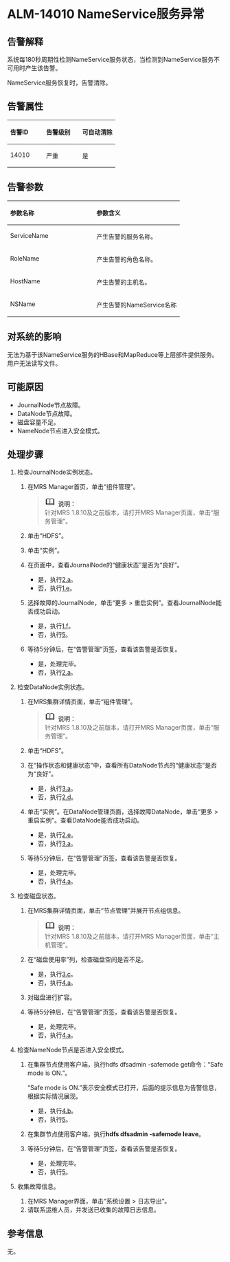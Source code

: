 # ALM-14010 NameService服务异常<a name="ZH-CN_TOPIC_0191883099"></a>

## 告警解释<a name="zh-cn_topic_0191813899_section48163256"></a>

系统每180秒周期性检测NameService服务状态，当检测到NameService服务不可用时产生该告警。

NameService服务恢复时，告警清除。

## 告警属性<a name="zh-cn_topic_0191813899_section30816121"></a>

<a name="zh-cn_topic_0191813899_table56165728"></a>
<table><thead align="left"><tr id="zh-cn_topic_0191813899_row23522831"><th class="cellrowborder" valign="top" width="33.33333333333333%" id="mcps1.1.4.1.1"><p id="zh-cn_topic_0191813899_p26301173"><a name="zh-cn_topic_0191813899_p26301173"></a><a name="zh-cn_topic_0191813899_p26301173"></a>告警ID</p>
</th>
<th class="cellrowborder" valign="top" width="33.33333333333333%" id="mcps1.1.4.1.2"><p id="zh-cn_topic_0191813899_p50020275"><a name="zh-cn_topic_0191813899_p50020275"></a><a name="zh-cn_topic_0191813899_p50020275"></a>告警级别</p>
</th>
<th class="cellrowborder" valign="top" width="33.33333333333333%" id="mcps1.1.4.1.3"><p id="zh-cn_topic_0191813899_p25110514"><a name="zh-cn_topic_0191813899_p25110514"></a><a name="zh-cn_topic_0191813899_p25110514"></a>可自动清除</p>
</th>
</tr>
</thead>
<tbody><tr id="zh-cn_topic_0191813899_row20685786"><td class="cellrowborder" valign="top" width="33.33333333333333%" headers="mcps1.1.4.1.1 "><p id="zh-cn_topic_0191813899_p64935954"><a name="zh-cn_topic_0191813899_p64935954"></a><a name="zh-cn_topic_0191813899_p64935954"></a>14010</p>
</td>
<td class="cellrowborder" valign="top" width="33.33333333333333%" headers="mcps1.1.4.1.2 "><p id="zh-cn_topic_0191813899_p25320898"><a name="zh-cn_topic_0191813899_p25320898"></a><a name="zh-cn_topic_0191813899_p25320898"></a>严重</p>
</td>
<td class="cellrowborder" valign="top" width="33.33333333333333%" headers="mcps1.1.4.1.3 "><p id="zh-cn_topic_0191813899_p37726867"><a name="zh-cn_topic_0191813899_p37726867"></a><a name="zh-cn_topic_0191813899_p37726867"></a>是</p>
</td>
</tr>
</tbody>
</table>

## 告警参数<a name="zh-cn_topic_0191813899_section8909633"></a>

<a name="zh-cn_topic_0191813899_table35977388"></a>
<table><thead align="left"><tr id="zh-cn_topic_0191813899_row30639779"><th class="cellrowborder" valign="top" width="50%" id="mcps1.1.3.1.1"><p id="zh-cn_topic_0191813899_p65903005"><a name="zh-cn_topic_0191813899_p65903005"></a><a name="zh-cn_topic_0191813899_p65903005"></a>参数名称</p>
</th>
<th class="cellrowborder" valign="top" width="50%" id="mcps1.1.3.1.2"><p id="zh-cn_topic_0191813899_p36543171"><a name="zh-cn_topic_0191813899_p36543171"></a><a name="zh-cn_topic_0191813899_p36543171"></a>参数含义</p>
</th>
</tr>
</thead>
<tbody><tr id="zh-cn_topic_0191813899_row7206911"><td class="cellrowborder" valign="top" width="50%" headers="mcps1.1.3.1.1 "><p id="zh-cn_topic_0191813899_p46888886"><a name="zh-cn_topic_0191813899_p46888886"></a><a name="zh-cn_topic_0191813899_p46888886"></a>ServiceName</p>
</td>
<td class="cellrowborder" valign="top" width="50%" headers="mcps1.1.3.1.2 "><p id="zh-cn_topic_0191813899_p39903442"><a name="zh-cn_topic_0191813899_p39903442"></a><a name="zh-cn_topic_0191813899_p39903442"></a>产生告警的服务名称。</p>
</td>
</tr>
<tr id="zh-cn_topic_0191813899_row23586666"><td class="cellrowborder" valign="top" width="50%" headers="mcps1.1.3.1.1 "><p id="zh-cn_topic_0191813899_p31471768"><a name="zh-cn_topic_0191813899_p31471768"></a><a name="zh-cn_topic_0191813899_p31471768"></a>RoleName</p>
</td>
<td class="cellrowborder" valign="top" width="50%" headers="mcps1.1.3.1.2 "><p id="zh-cn_topic_0191813899_p66185246"><a name="zh-cn_topic_0191813899_p66185246"></a><a name="zh-cn_topic_0191813899_p66185246"></a>产生告警的角色名称。</p>
</td>
</tr>
<tr id="zh-cn_topic_0191813899_row58796306"><td class="cellrowborder" valign="top" width="50%" headers="mcps1.1.3.1.1 "><p id="zh-cn_topic_0191813899_p64880336"><a name="zh-cn_topic_0191813899_p64880336"></a><a name="zh-cn_topic_0191813899_p64880336"></a>HostName</p>
</td>
<td class="cellrowborder" valign="top" width="50%" headers="mcps1.1.3.1.2 "><p id="zh-cn_topic_0191813899_p20815867"><a name="zh-cn_topic_0191813899_p20815867"></a><a name="zh-cn_topic_0191813899_p20815867"></a>产生告警的主机名。</p>
</td>
</tr>
<tr id="zh-cn_topic_0191813899_row53125076"><td class="cellrowborder" valign="top" width="50%" headers="mcps1.1.3.1.1 "><p id="zh-cn_topic_0191813899_p8163917"><a name="zh-cn_topic_0191813899_p8163917"></a><a name="zh-cn_topic_0191813899_p8163917"></a>NSName</p>
</td>
<td class="cellrowborder" valign="top" width="50%" headers="mcps1.1.3.1.2 "><p id="zh-cn_topic_0191813899_p57297510"><a name="zh-cn_topic_0191813899_p57297510"></a><a name="zh-cn_topic_0191813899_p57297510"></a>产生告警的NameService名称</p>
</td>
</tr>
</tbody>
</table>

## 对系统的影响<a name="zh-cn_topic_0191813899_section13077833"></a>

无法为基于该NameService服务的HBase和MapReduce等上层部件提供服务。用户无法读写文件。

## 可能原因<a name="zh-cn_topic_0191813899_section50591634"></a>

-   JournalNode节点故障。
-   DataNode节点故障。
-   磁盘容量不足。
-   NameNode节点进入安全模式。

## 处理步骤<a name="zh-cn_topic_0191813899_section52671525"></a>

1.  检查JournalNode实例状态。
    1.  在MRS Manager首页，单击“组件管理”。

        >![](public_sys-resources/icon-note.gif) **说明：**   
        >针对MRS 1.8.10及之前版本，请打开MRS Manager页面，单击“服务管理”。  

    2.  单击“HDFS”。
    3.  单击“实例”。
    4.  在页面中，查看JournalNode的“健康状态”是否为“良好”。
        -   是，执行[2.a](#zh-cn_topic_0191813899_alm14010_mmccppss_step11)。
        -   否，执行[1.e](#zh-cn_topic_0191813899_alm14010_mmccppss_step12)。

    5.  <a name="zh-cn_topic_0191813899_alm14010_mmccppss_step12"></a>选择故障的JournalNode，单击“更多 \> 重启实例”。查看JournalNode能否成功启动。
        -   是，执行[1.f](#zh-cn_topic_0191813899_alm14010_mmccppss_step10)。
        -   否，执行[5](#zh-cn_topic_0191813899_li572522141314)。

    6.  <a name="zh-cn_topic_0191813899_alm14010_mmccppss_step10"></a>等待5分钟后，在“告警管理”页签，查看该告警是否恢复。
        -   是，处理完毕。
        -   否，执行[2.a](#zh-cn_topic_0191813899_alm14010_mmccppss_step11)。

2.  检查DataNode实例状态。
    1.  <a name="zh-cn_topic_0191813899_alm14010_mmccppss_step11"></a>在MRS集群详情页面，单击“组件管理”。

        >![](public_sys-resources/icon-note.gif) **说明：**   
        >针对MRS 1.8.10及之前版本，请打开MRS Manager页面，单击“服务管理”。  

    2.  单击“HDFS”。
    3.  在“操作状态和健康状态”中，查看所有DataNode节点的“健康状态”是否为“良好”。
        -   是，执行[3.a](#zh-cn_topic_0191813899_alm14010_mmccppss_step24)。
        -   否，执行[2.d](#zh-cn_topic_0191813899_alm14010_mmccppss_step14)。

    4.  <a name="zh-cn_topic_0191813899_alm14010_mmccppss_step14"></a>单击“实例”。在DataNode管理页面，选择故障DataNode，单击“更多 \> 重启实例”。查看DataNode能否成功启动。
        -   是，执行[2.e](#zh-cn_topic_0191813899_alm14010_mmccppss_step15)。
        -   否，执行[3.a](#zh-cn_topic_0191813899_alm14010_mmccppss_step24)。

    5.  <a name="zh-cn_topic_0191813899_alm14010_mmccppss_step15"></a>等待5分钟后，在“告警管理”页签，查看该告警是否恢复。
        -   是，处理完毕。
        -   否，执行[4.a](#zh-cn_topic_0191813899_step28)。

3.  检查磁盘状态。
    1.  <a name="zh-cn_topic_0191813899_alm14010_mmccppss_step24"></a>在MRS集群详情页面，单击“节点管理”并展开节点组信息。

        >![](public_sys-resources/icon-note.gif) **说明：**   
        >针对MRS 1.8.10及之前版本，请打开MRS Manager页面，单击“主机管理”。  

    2.  在“磁盘使用率”列，检查磁盘空间是否不足。
        -   是，执行[3.c](#zh-cn_topic_0191813899_alm14010_mmccppss_step26)。
        -   否，执行[4.a](#zh-cn_topic_0191813899_step28)。

    3.  <a name="zh-cn_topic_0191813899_alm14010_mmccppss_step26"></a>对磁盘进行扩容。
    4.  等待5分钟后，在“告警管理”页签，查看该告警是否恢复。
        -   是，处理完毕。
        -   否，执行[4.a](#zh-cn_topic_0191813899_step28)。

4.  检查NameNode节点是否进入安全模式。
    1.  <a name="zh-cn_topic_0191813899_step28"></a>在集群节点使用客户端，执行hdfs dfsadmin -safemode get命令：“Safe mode is ON.”。

        “Safe mode is ON.”表示安全模式已打开，后面的提示信息为告警信息，根据实际情况展现。

        -   是，执行[4.b](#zh-cn_topic_0191813899_li66373591)。
        -   否，执行[5](#zh-cn_topic_0191813899_li572522141314)。

    2.  <a name="zh-cn_topic_0191813899_li66373591"></a>在集群节点使用客户端，执行**hdfs dfsadmin -safemode leave**。
    3.  等待5分钟后，在“告警管理”页签，查看该告警是否恢复。
        -   是，处理完毕。
        -   否，执行[5](#zh-cn_topic_0191813899_li572522141314)。

5.  <a name="zh-cn_topic_0191813899_li572522141314"></a>收集故障信息。
    1.  在MRS Manager界面，单击“系统设置 \> 日志导出”。
    2.  请联系运维人员，并发送已收集的故障日志信息。


## 参考信息<a name="zh-cn_topic_0191813899_section4281684"></a>

无。

